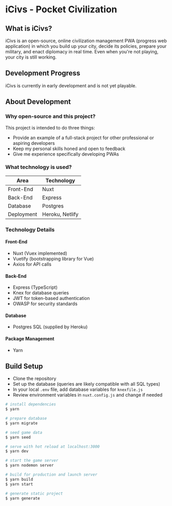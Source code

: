 # iCivs - Pocket Civilization

## What is iCivs?
iCivs is an open-source, online civilization management PWA (progress web application) in which you build up your city, decide its policies, prepare your military, and enact diplomacy in real time. Even when you're not playing, your city is still working.

## Development Progress
iCivs is currently in early development and is not yet playable.

## About Development
### Why open-source and this project?
This project is intended to do three things:
- Provide an example of a full-stack project for other professional or aspiring developers
- Keep my personal skills honed and open to feedback
- Give me experience specifically developing PWAs

### What technology is used?
| Area | Technology |
|------|------------|
| Front-End | Nuxt |
| Back-End | Express |
| Database | Postgres |
| Deployment | Heroku, Netlify |

### Technology Details
#### Front-End
- Nuxt (Vuex implemented)
- Vuetify (bootstrapping library for Vue)
- Axios for API calls

#### Back-End
- Express (TypeScript)
- Knex for database queries
- JWT for token-based authentication
- OWASP for security standards

#### Database
- Postgres SQL (supplied by Heroku)

#### Package Management
- Yarn

## Build Setup

- Clone the repository
- Set up the database (queries are likely compatible with all SQL types)
- In your local `.env` file, add database variables for `knexfile.js`
- Review environment variables in `nuxt.config.js` and change if needed

``` bash
# install dependencies
$ yarn

# prepare database
$ yarn migrate

# seed game data
$ yarn seed

# serve with hot reload at localhost:3000
$ yarn dev

# start the game server
$ yarn nodemon server

# build for production and launch server
$ yarn build
$ yarn start

# generate static project
$ yarn generate
```

